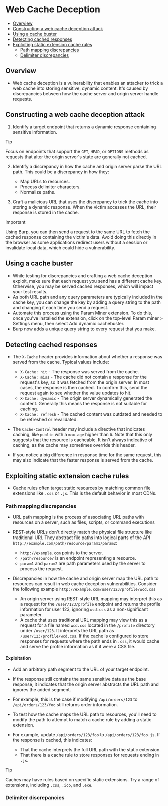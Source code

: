 # Web Cache Deception
- [Overview](#overview)
- [Constructing a web cache deception attack](#constructing-a-web-cache-deception-attack)
- [Using a cache buster](#using-a-cache-buster)
- [Detecting cached responses](#detecting-cached-responses)
- [Exploiting static extension cache rules](#exploiting-static-extension-cache-rules)
    - [Path mapping discrepancies](#path-mapping-discrepancies)
    - [Delimiter discrepancies](#delimiter-discrepancies)




## Overview
- Web cache deception is a vulnerability that enables an attacker to trick a web cache into storing sensitive, dynamic content. It's caused by discrepancies between how the cache server and origin server handle requests.

## Constructing a web cache deception attack
1. Identify a target endpoint that returns a dynamic response containing sensitive information. 

> [!TIP]
> Focus on endpoints that support the `GET`, `HEAD`, or `OPTIONS` methods as requests that alter the origin server's state are generally not cached.

2. Identify a discrepancy in how the cache and origin server parse the URL path. This could be a discrepancy in how they:

    - Map URLs to resources.
    - Process delimiter characters.
    - Normalize paths.

3. Craft a malicious URL that uses the discrepancy to trick the cache into storing a dynamic response. When the victim accesses the URL, their response is stored in the cache.

> [!IMPORTANT]
> Using Burp, you can then send a request to the same URL to fetch the cached response containing the victim's data. Avoid doing this directly in the browser as some applications redirect users without a session or invalidate local data, which could hide a vulnerability.

## Using a cache buster
- While testing for discrepancies and crafting a web cache deception exploit, make sure that each request you send has a different cache key. Otherwise, you may be served cached responses, which will impact your test results.
- As both URL path and any query parameters are typically included in the cache key, you can change the key by adding a query string to the path and changing it each time you send a request.
- Automate this process using the Param Miner extension. To do this, once you've installed the extension, click on the top-level Param miner > Settings menu, then select Add dynamic cachebuster.
- Burp now adds a unique query string to every request that you make.

## Detecting cached responses
- The `X-Cache` header provides information about whether a response was served from the cache. Typical values include:
    - `X-Cache: hit` - The response was served from the cache.
    - `X-Cache: miss` - The cache did not contain a response for the request's key, so it was fetched from the origin server. In most cases, the response is then cached. To confirm this, send the request again to see whether the value updates to hit.
    - `X-Cache: dynamic` - The origin server dynamically generated the content. Generally this means the response is not suitable for caching.
    - `X-Cache: refresh` - The cached content was outdated and needed to be refreshed or revalidated.
- The `Cache-Control` header may include a directive that indicates caching, like `public` with a `max-age` higher than `0`. Note that this only suggests that the resource is cacheable. It isn't always indicative of caching, as the cache may sometimes override this header.

- If you notice a big difference in response time for the same request, this may also indicate that the faster response is served from the cache.

## Exploiting static extension cache rules
- Cache rules often target static resources by matching common file extensions like `.css` or `.js`. This is the default behavior in most CDNs.

### Path mapping discrepancies
- URL path mapping is the process of associating URL paths with resources on a server, such as files, scripts, or command executions

- REST-style URLs don't directly match the physical file structure like traditional URI. They abstract file paths into logical parts of the API `http://example.com/path/resource/param1/param2`:
    - `http://example.com` points to the server.
    - `/path/resource/` is an endpoint representing a resource.
    - `param1` and `param2` are path parameters used by the server to process the request.

- Discrepancies in how the cache and origin server map the URL path to resources can result in web cache deception vulnerabilities. Consider the following example `http://example.com/user/123/profile/wcd.css`
    - An origin server using REST-style URL mapping may interpret this as a request for the `/user/123/profile` endpoint and returns the profile information for user 123, ignoring `wcd.css` as a non-significant parameter.
    - A cache that uses traditional URL mapping may view this as a request for a file named `wcd.css` located in the `/profile` directory under `/user/123`. It interprets the URL path as `/user/123/profile/wcd.css`. If the cache is configured to store responses for requests where the path ends in `.css`, it would cache and serve the profile information as if it were a CSS file.

#### Exploitation
- Add an arbitrary path segment to the URL of your target endpoint. 
- If the response still contains the same sensitive data as the base response, it indicates that the origin server abstracts the URL path and ignores the added segment.
- For example, this is the case if modifying `/api/orders/123` to `/api/orders/123/foo` still returns order information.
- To test how the cache maps the URL path to resources, you'll need to modify the path to attempt to match a cache rule by adding a static extension. 
- For example, update `/api/orders/123/foo` to `/api/orders/123/foo.js`. If the response is cached, this indicates:

    - That the cache interprets the full URL path with the static extension.
    - That there is a cache rule to store responses for requests ending in `.js`.

> [!TIP]
> Caches may have rules based on specific static extensions. Try a range of extensions, including `.css`, `.ico`, and `.exe`.

### Delimiter discrepancies
